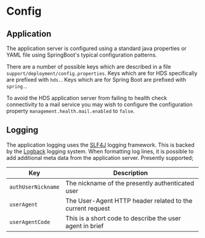 # Config

## Application

The application server is configured using a standard java properties or YAML file using SpringBoot's typical configuration patterns.

There are a number of possible keys which are described in a file `support/deployment/config.properties`.  Keys which are for HDS specifically are prefixed with `hds.`.  Keys which are for Spring Boot are prefixed with `spring.`.

To avoid the HDS application server from failing to health check connectivity to a mail service you may wish to configure the configuration property `management.health.mail.enabled` to `false`.

## Logging

The application logging uses the [SLF4J](http://www.slf4j.org/) logging framework. This is backed by the [Logback](http://logback.qos.ch/) logging system. When formatting log lines, it is possible to add additional meta data from the
application server. Presently supported;

|Key| Description |
|---|-------------|
|`authUserNickname`|The nickname of the presently authenticated user|
|`userAgent`|The User-Agent HTTP header related to the current request|
|`userAgentCode`|This is a short code to describe the user agent in brief|


